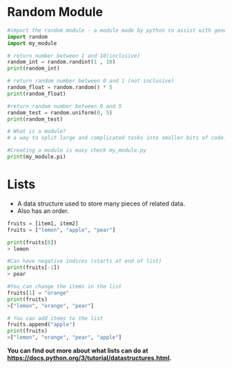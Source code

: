 # Random Module

```python
#import the random module - a module made by python to assist with generating random numbers
import random
import my_module

# return number between 1 and 10(inclusive)
random_int = random.randint(1 , 10)
print(random_int)

# return random number between 0 and 1 (not inclusive)
random_float = random.random() * 5
print(random_float)

#return random number between 0 and 5
random_test = random.uniform(0, 5)
print(random_test)

# What is a module?
# a way to split large and complicated tasks into smaller bits of code.

#Creating a module is easy check my_module.py
print(my_module.pi)
```

# Lists

- A data structure used to store many pieces of related data.
- Also has an order.


```python
fruits = [item1, item2]
fruits = ["lemon", "apple", "pear"]

print(fruits[0])
> lemon

#Can have negative indices (starts at end of list)
print(fruits[-1])
> pear

#You can change the items in the list
fruits[1] = "orange"
print(fruits)
>["lemon", "orange", "pear"]

# You can add items to the list 
fruits.append("apple")
print(fruits)
>["lemon", "orange", "pear", "apple"]

```

**You can find out more about what lists can do at https://docs.python.org/3/tutorial/datastructures.html.**
